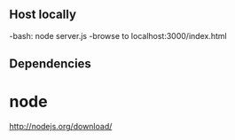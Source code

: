 
## Host locally
-bash: node server.js
-browse to localhost:3000/index.html

## Dependencies
 # node
 http://nodejs.org/download/
